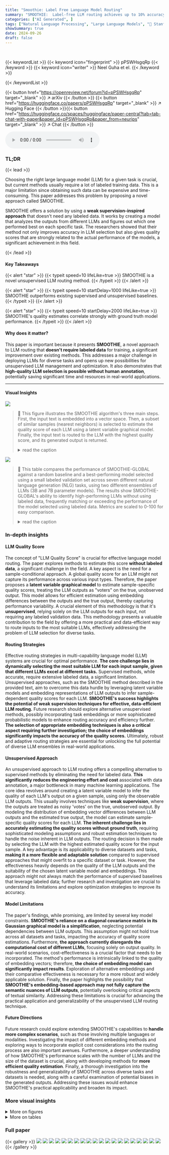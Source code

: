 ```yaml
---
title: "Smoothie: Label Free Language Model Routing"
summary: "SMOOTHIE:  Label-free LLM routing achieves up to 10% accuracy gains by using a latent variable model to estimate LLM quality without labeled data."
categories: ["AI Generated", ]
tags: ["Natural Language Processing", "Large Language Models", "🏢 Stanford University",]
showSummary: true
date: 2024-09-26
draft: false
---
```


<br>

{{< keywordList >}}
{{< keyword icon="fingerprint" >}} pPSWHsgqRp {{< /keyword >}}
{{< keyword icon="writer" >}} Neel Guha et el. {{< /keyword >}}
 
{{< /keywordList >}}

{{< button href="https://openreview.net/forum?id=pPSWHsgqRp" target="_blank" >}}
↗ arXiv
{{< /button >}}
{{< button href="https://huggingface.co/papers/pPSWHsgqRp" target="_blank" >}}
↗ Hugging Face
{{< /button >}}{{< button href="https://huggingface.co/spaces/huggingface/paper-central?tab=tab-chat-with-paper&paper_id=pPSWHsgqRp&paper_from=neurips" target="_blank" >}}
↗ Chat
{{< /button >}}




<audio controls>
    <source src="https://ai-paper-reviewer.com/pPSWHsgqRp/podcast.wav" type="audio/wav">
    Your browser does not support the audio element.
</audio>


### TL;DR


{{< lead >}}

Choosing the right large language model (LLM) for a given task is crucial, but current methods usually require a lot of labeled training data. This is a major limitation since obtaining such data can be expensive and time-consuming.  This paper addresses this problem by proposing a novel approach called SMOOTHIE. 

SMOOTHIE offers a solution by using a **weak supervision-inspired approach** that doesn't need any labeled data. It works by creating a model that analyzes the outputs from different LLMs and figures out which one performed best on each specific task.  The researchers showed that their method not only improves accuracy in LLM selection but also gives quality scores that are strongly related to the actual performance of the models, a significant achievement in this field.

{{< /lead >}}


#### Key Takeaways

{{< alert "star" >}}
{{< typeit speed=10 lifeLike=true >}} SMOOTHIE is a novel unsupervised LLM routing method. {{< /typeit >}}
{{< /alert >}}

{{< alert "star" >}}
{{< typeit speed=10 startDelay=1000 lifeLike=true >}} SMOOTHIE outperforms existing supervised and unsupervised baselines. {{< /typeit >}}
{{< /alert >}}

{{< alert "star" >}}
{{< typeit speed=10 startDelay=2000 lifeLike=true >}} SMOOTHIE's quality estimates correlate strongly with ground truth model performance. {{< /typeit >}}
{{< /alert >}}

#### Why does it matter?
This paper is important because it presents **SMOOTHIE**, a novel approach to LLM routing that **doesn't require labeled data** for training, a significant improvement over existing methods.  This addresses a major challenge in deploying LLMs for diverse tasks and opens up new possibilities for unsupervised LLM management and optimization. It also demonstrates that **high-quality LLM selection is possible without human annotation**, potentially saving significant time and resources in real-world applications.

------
#### Visual Insights



![](https://ai-paper-reviewer.com/pPSWHsgqRp/figures_1_1.jpg)

> 🔼 This figure illustrates the SMOOTHIE algorithm's three main steps. First, the input text is embedded into a vector space. Then, a subset of similar samples (nearest neighbors) is selected to estimate the quality score of each LLM using a latent variable graphical model. Finally, the input text is routed to the LLM with the highest quality score, and its generated output is returned.
> <details>
> <summary>read the caption</summary>
> Figure 1: For a given input x, SMOOTHIE estimates the quality of every LLM ensemble's generation, and uses this quality weight to route x to a single LLM.
> </details>





![](https://ai-paper-reviewer.com/pPSWHsgqRp/tables_6_1.jpg)

> 🔼 This table compares the performance of SMOOTHIE-GLOBAL against a random baseline and a best-performing model selected using a small labeled validation set across seven different natural language generation (NLG) tasks, using two different ensembles of LLMs (3B and 7B parameter models).  The results show SMOOTHIE-GLOBAL's ability to identify high-performing LLMs without using labeled data, frequently matching or exceeding the performance of the model selected using labeled data.  Metrics are scaled to 0-100 for easy comparison.
> <details>
> <summary>read the caption</summary>
> Table 1: Comparing SMOOTHIE-GLOBAL to baseline methods on different ensembles across NLG datasets. Underlined values are the best performing unsupervised methods. Bold values are the best performing overall methods. We report rouge2 scores for CNN, XSum, WebNLG, and E2E, and accuracy for the rest. All metrics are scaled to 0-100.
> </details>





### In-depth insights


#### LLM Quality Score
The concept of "LLM Quality Score" is crucial for effective language model routing.  The paper explores methods to estimate this score **without labeled data**, a significant challenge in the field.  A key aspect is the need for a sample-conditional approach.  A global quality score for an LLM might not capture its performance across various input types.  Therefore, the paper proposes a **latent variable graphical model** to estimate sample-specific quality scores, treating the LLM outputs as "voters" on the true, unobserved output.  This model allows for efficient estimation using embedding differences between the outputs and the true output, thereby capturing performance variability.  A crucial element of this methodology is that it's **unsupervised**, relying solely on the LLM outputs for each input, not requiring any labeled validation data.  This methodology presents a valuable contribution to the field by offering a more practical and data-efficient way to route inputs to the most suitable LLMs, effectively addressing the problem of LLM selection for diverse tasks.

#### Routing Strategies
Effective routing strategies in multi-capability language model (LLM) systems are crucial for optimal performance.  **The core challenge lies in dynamically selecting the most suitable LLM for each input sample, given that different LLMs excel at different tasks.**  Supervised methods, while accurate, require extensive labeled data, a significant limitation.  Unsupervised approaches, such as the SMOOTHIE method described in the provided text, aim to overcome this data hurdle by leveraging latent variable models and embedding representations of LLM outputs to infer sample-dependent quality scores for each LLM.  **SMOOTHIE's success highlights the potential of weak supervision techniques for effective, data-efficient LLM routing.** Future research should explore alternative unsupervised methods, possibly incorporating task embeddings or more sophisticated probabilistic models to enhance routing accuracy and efficiency further.  **The selection of appropriate embedding techniques is also a critical aspect requiring further investigation; the choice of embeddings significantly impacts the accuracy of the quality scores.**  Ultimately, robust and adaptive routing strategies are essential for unlocking the full potential of diverse LLM ensembles in real-world applications.

#### Unsupervised Approach
An unsupervised approach to LLM routing offers a compelling alternative to supervised methods by eliminating the need for labeled data.  **This significantly reduces the engineering effort and cost** associated with data annotation, a major bottleneck in many machine learning applications.  The core idea revolves around creating a latent variable model to infer the quality of each LLM's output on a given sample, using only the observable LLM outputs. This usually involves techniques like **weak supervision**, where the outputs are treated as noisy 'votes' on the true, unobserved output. By modeling the distribution of embedding vector differences between LLM outputs and the estimated true output, the model can estimate sample-specific quality scores for each LLM.  **The inherent challenge lies in accurately estimating the quality scores without ground truth**, requiring sophisticated modeling assumptions and robust estimation techniques to handle the noise inherent in LLM outputs. The routing decision is then made by selecting the LLM with the highest estimated quality score for the input sample.  A key advantage is its applicability to diverse datasets and tasks, **making it a more flexible and adaptable solution** compared to supervised approaches that might overfit to a specific dataset or task. However, the effectiveness heavily depends on the quality of the LLM outputs and the suitability of the chosen latent variable model and embeddings. This approach might not always match the performance of supervised baselines that leverage labeled data; further research and investigation are crucial to understand its limitations and explore optimization strategies to improve its accuracy.

#### Model Limitations
The paper's findings, while promising, are limited by several key model constraints.  **SMOOTHIE's reliance on a diagonal covariance matrix in its Gaussian graphical model is a simplification**, neglecting potential dependencies between LLM outputs. This assumption might not hold true across all datasets and tasks, impacting the accuracy of quality score estimations. Furthermore, **the approach currently disregards the computational cost of different LLMs**, focusing solely on output quality.  In real-world scenarios, cost-effectiveness is a crucial factor that needs to be incorporated. The method's performance is intrinsically linked to the quality of embedding vectors; therefore, **the choice of embedding model can significantly impact results**.  Exploration of alternative embeddings and their comparative effectiveness is necessary for a more robust and widely applicable solution. Finally, the paper highlights the possibility that **SMOOTHIE's embedding-based approach may not fully capture the semantic nuances of LLM outputs**, potentially overlooking critical aspects of textual similarity.  Addressing these limitations is crucial for advancing the practical application and generalizability of the unsupervised LLM routing technique.

#### Future Directions
Future research could explore extending SMOOTHIE's capabilities to **handle more complex scenarios**, such as those involving multiple languages or modalities.  Investigating the impact of different embedding methods and exploring ways to incorporate explicit cost considerations into the routing process are also important avenues.  Furthermore, a deeper understanding of how SMOOTHIE's performance scales with the number of LLMs and the size of the dataset is crucial, along with developing methods for **more efficient quality estimation**.  Finally, a thorough investigation into the robustness and generalizability of SMOOTHIE across diverse tasks and datasets is needed, along with a careful examination of potential biases in the generated outputs.  Addressing these issues would enhance SMOOTHIE's practical applicability and broaden its impact.


### More visual insights

<details>
<summary>More on figures
</summary>


![](https://ai-paper-reviewer.com/pPSWHsgqRp/figures_6_1.jpg)

> 🔼 This figure presents three boxplots summarizing the performance of SMOOTHIE-GLOBAL. The leftmost boxplot (a) shows the distribution of Spearman's rank correlation coefficients between the learned quality scores and the ground truth performance across seven different natural language generation tasks and for both 3B and 7B model ensembles. The two boxplots on the right show the distribution of win-rate improvements achieved by SMOOTHIE-GLOBAL over a random baseline for AlpacaEval. Specifically, boxplot (b) displays the standard win-rate and boxplot (c) shows the win-rate after a length control.
> <details>
> <summary>read the caption</summary>
> Figure 2: (a) Spearman’s rank correlation coefficient between SMOOTHIE-GLOBAL weights and ground-truth LLM performance for 3B and 7B ensembles across NLG tasks. (b) SMOOTHIE-GLOBAL’s improvement over RANDOM by win-rate on AlpacaEval. (c) SMOOTHIE-GLOBAL’s improvement over RANDOM by length-controlled win-rate on AlpacaEval.
> </details>



![](https://ai-paper-reviewer.com/pPSWHsgqRp/figures_7_1.jpg)

> 🔼 This figure shows the distribution of the rank of the LLM selected by SMOOTHIE-LOCAL for each sample in the DISTR-ACC and DISTR-ROUGE2 datasets.  The x-axis represents the rank (1 being the best performing LLM), and the y-axis represents the relative frequency of selecting that rank.  The figure visually demonstrates the performance of SMOOTHIE-LOCAL by showing how often it selects the highest-performing or near-highest-performing LLMs for each sample, indicating that its sample-specific scoring is effective.
> <details>
> <summary>read the caption</summary>
> Figure 3: On DISTR-ACC and DISTR-ROUGE2, we measure how frequently SMOOTHIE-LOCAL selects the i-th best generation across the ensemble, for both the 3B and 7B ensembles.
> </details>



![](https://ai-paper-reviewer.com/pPSWHsgqRp/figures_22_1.jpg)

> 🔼 This figure compares the performance of two methods, RANDOM and SMOOTHIE-GLOBAL, for prompt selection using different sized language models from the Pythia suite.  The x-axis represents the size of the language models used (0.41B, 1B, 2.8B, and 6.9B parameters), while the y-axis represents the performance achieved, measured using either ROUGE-2 scores or accuracy, depending on the specific task. The blue line shows the results for the RANDOM method, while the orange line shows the results for the SMOOTHIE-GLOBAL method. The figure helps to visualize how the performance of both methods changes with the increase in language model size across various natural language generation tasks, allowing for a direct comparison of their performance.
> <details>
> <summary>read the caption</summary>
> Figure 4: We compare RANDOM (blue) and SMOOTHIE-GLOBAL (orange) for prompt-selection on different sized models in the Pythia suite. The x-axis denotes model size, and the y-axis denotes performance (either rouge2 or accuracy).
> </details>



![](https://ai-paper-reviewer.com/pPSWHsgqRp/figures_23_1.jpg)

> 🔼 This figure shows the performance of SMOOTHIE-LOCAL on the DISTR-ACC dataset as a function of the neighborhood size (n<sub>0</sub>). The x-axis represents different neighborhood sizes, and the y-axis represents the accuracy score.  The plot demonstrates how the accuracy changes as more or fewer nearest neighbors are considered when estimating LLM quality scores.  Two lines are shown, likely representing the 3B and 7B model ensembles.  It is evident that performance is highest at n<sub>0</sub> = 1 and gradually decreases as n<sub>0</sub> increases. This indicates the importance of considering a small, sample-specific neighborhood when making LLM quality score estimations for effective routing.
> <details>
> <summary>read the caption</summary>
> Figure 5: We measure how SMOOTHIE-LOCAL’s performance on DISTR-ACC changes as n<sub>0</sub> changes.
> </details>



![](https://ai-paper-reviewer.com/pPSWHsgqRp/figures_24_1.jpg)

> 🔼 This figure shows the performance of SMOOTHIE-LOCAL on the DISTR-ROUGE2 dataset as the neighborhood size parameter (no) varies.  The x-axis represents different values of no, and the y-axis shows the corresponding score.  The figure illustrates how the model's performance is affected by the number of nearest neighbors considered during the quality score estimation.  Different line colors may represent different model sizes or configurations.
> <details>
> <summary>read the caption</summary>
> Figure 6: We measure how SMOOTHIE-LOCAL’s performance on DISTR-ROUGE2 changes as no changes.
> </details>



![](https://ai-paper-reviewer.com/pPSWHsgqRp/figures_24_2.jpg)

> 🔼 This figure shows a histogram visualizing the ranks of the language models (LLMs) selected by the SMOOTHIE-GLOBAL method across various natural language generation (NLG) tasks.  The data is broken down by two different ensemble sizes (3B and 7B parameter LLMs), highlighting the frequency with which SMOOTHIE-GLOBAL selects the top-ranked, second-ranked, and so on, LLMs.  The distribution indicates how often SMOOTHIE-GLOBAL accurately identifies the highest performing model.
> <details>
> <summary>read the caption</summary>
> Figure 8: We construct a histogram over the rank of the LLM selected by SMOOTHIE-GLOBAL across both the 3B and 7B ensembles, for 7 NLG tasks.
> </details>



![](https://ai-paper-reviewer.com/pPSWHsgqRp/figures_25_1.jpg)

> 🔼 This figure shows the distribution of the ranking of the LLM selected by SMOOTHIE-GLOBAL across 7 different NLG tasks for both the 3B and 7B ensembles of LLMs.  The x-axis represents the rank of the selected LLM (1 being the best-performing LLM in the ensemble for a task), while the y-axis shows the frequency of that rank appearing across the 7 tasks.  The distribution is heavily weighted toward rank 1, indicating that SMOOTHIE-GLOBAL frequently selects the best-performing LLM in the ensemble.
> <details>
> <summary>read the caption</summary>
> Figure 8: We construct a histogram over the rank of the LLM selected by SMOOTHIE-GLOBAL across both the 3B and 7B ensembles, for 7 NLG tasks.
> </details>



</details>




<details>
<summary>More on tables
</summary>


![](https://ai-paper-reviewer.com/pPSWHsgqRp/tables_7_1.jpg)
> 🔼 This table compares the performance of SMOOTHIE-LOCAL against several baseline methods (RANDOM, PAIRRM, LABELED-KNN, BEST-MODEL, SMOOTHIE-GLOBAL) on two multi-task datasets (DISTR-ACC, DISTR-ROUGE2) using two different ensembles of LLMs (3B and 7B).  The results show SMOOTHIE-LOCAL's superior performance, even surpassing supervised methods.
> <details>
> <summary>read the caption</summary>
> Table 2: Comparing SMOOTHIE-LOCAL to baseline methods on the 3B and 7B ensembles for multi-task distributions. DISTR-ACC and DISTR-ROUGE2 are measured with accuracy and rouge2 respectively. Bold values indicate the best performing method for each dataset and model size. Metrics are scaled to 0-100.
> </details>

![](https://ai-paper-reviewer.com/pPSWHsgqRp/tables_8_1.jpg)
> 🔼 This table presents the results of comparing SMOOTHIE-GLOBAL and SMOOTHIE-LOCAL against baseline methods for prompt selection on different tasks.  It demonstrates the performance improvement achieved by the proposed methods, especially in terms of accuracy and ROUGE-2 scores, compared to random selection and a labeled data-based baseline.
> <details>
> <summary>read the caption</summary>
> Table 3: Comparing SMOOTHIE-GLOBAL and SMOOTHIE-LOCAL to baseline methods in the prompt-selection setting. Underlined values are the best performing unsupervised methods. Bold values are the best performing overall methods. We report rouge2 scores for CNN, XSum, WebNLG, and E2E, and accuracy for the rest. All metrics are scaled to 0-100.
> </details>

![](https://ai-paper-reviewer.com/pPSWHsgqRp/tables_18_1.jpg)
> 🔼 This table compares the performance of SMOOTHIE-GLOBAL against other methods (random selection and a method using a small labeled validation set) on several natural language generation tasks.  It shows that SMOOTHIE-GLOBAL performs competitively with or better than the methods using labeled data, even though it requires no labels for training.  Performance is measured using ROUGE-2 for summarization and data-to-text tasks and accuracy for other tasks, all scaled to 0-100 for easier comparison.
> <details>
> <summary>read the caption</summary>
> Table 1: Comparing SMOOTHIE-GLOBAL to baseline methods on different ensembles across NLG datasets. Underlined values are the best performing unsupervised methods. Bold values are the best performing overall methods. We report rouge2 scores for CNN, XSum, WebNLG, and E2E, and accuracy for the rest. All metrics are scaled to 0-100.
> </details>

![](https://ai-paper-reviewer.com/pPSWHsgqRp/tables_21_1.jpg)
> 🔼 This table compares the performance of SMOOTHIE-GLOBAL against unsupervised and supervised baselines on seven different natural language generation (NLG) tasks.  It shows the performance (rouge2 scores or accuracy) of three methods: SMOOTHIE-GLOBAL (an unsupervised method proposed in the paper), a random selection baseline (RANDOM), and a supervised baseline trained on a small validation set (BEST-ON-VAL). The results are reported for two different ensembles of LLMs (3B and 7B parameter models).  The table highlights the superior performance of SMOOTHIE-GLOBAL, especially compared to the unsupervised baseline, demonstrating its effectiveness in identifying high-performing LLMs without labeled data.
> <details>
> <summary>read the caption</summary>
> Table 1: Comparing SMOOTHIE-GLOBAL to baseline methods on different ensembles across NLG datasets. Underlined values are the best performing unsupervised methods. Bold values are the best performing overall methods. We report rouge2 scores for CNN, XSum, WebNLG, and E2E, and accuracy for the rest. All metrics are scaled to 0-100.
> </details>

![](https://ai-paper-reviewer.com/pPSWHsgqRp/tables_21_2.jpg)
> 🔼 This table compares the performance of SMOOTHIE-GLOBAL against two baseline methods (RANDOM and BEST-ON-VAL) across seven different natural language generation (NLG) tasks using two different ensembles of LLMs (3B and 7B parameter models).  It shows the accuracy or ROUGE-2 scores for each method, demonstrating the effectiveness of SMOOTHIE-GLOBAL in identifying high-performing LLMs, even without labeled data.  Underlined values represent the best performance among unsupervised methods, while bold values highlight the best overall performance.
> <details>
> <summary>read the caption</summary>
> Table 1: Comparing SMOOTHIE-GLOBAL to baseline methods on different ensembles across NLG datasets. Underlined values are the best performing unsupervised methods. Bold values are the best performing overall methods. We report rouge2 scores for CNN, XSum, WebNLG, and E2E, and accuracy for the rest. All metrics are scaled to 0-100.
> </details>

![](https://ai-paper-reviewer.com/pPSWHsgqRp/tables_21_3.jpg)
> 🔼 This table compares the performance of SMOOTHIE-GLOBAL against two baselines (RANDOM and BEST-ON-VAL) across seven different natural language generation (NLG) tasks.  For each task, two ensembles of LLMs (one with 3B parameter models and the other with 7B parameter models) are used.  The RANDOM baseline represents the average performance of the ensemble, while BEST-ON-VAL represents the performance of the best-performing model in the ensemble chosen using a small amount of labeled validation data.  The table reports performance using ROUGE-2 scores for summarization and data-to-text generation tasks, and accuracy scores for all other tasks.  All scores are normalized to a 0-100 scale.  The best unsupervised and overall results for each task and ensemble size are highlighted.
> <details>
> <summary>read the caption</summary>
> Table 1: Comparing SMOOTHIE-GLOBAL to baseline methods on different ensembles across NLG datasets. Underlined values are the best performing unsupervised methods. Bold values are the best performing overall methods. We report rouge2 scores for CNN, XSum, WebNLG, and E2E, and accuracy for the rest. All metrics are scaled to 0-100.
> </details>

![](https://ai-paper-reviewer.com/pPSWHsgqRp/tables_22_1.jpg)
> 🔼 This table compares the performance of SMOOTHIE-LOCAL against several baseline methods for multi-task routing on two different ensemble sizes (3B and 7B parameters).  The performance metrics used are accuracy (DISTR-ACC) and ROUGE2 score (DISTR-ROUGE2), representing different task types.  The table highlights the superior performance of SMOOTHIE-LOCAL, even compared to methods that utilize labeled data.
> <details>
> <summary>read the caption</summary>
> Table 2: Comparing SMOOTHIE-LOCAL to baseline methods on the 3B and 7B ensembles for multi-task distributions. DISTR-ACC and DISTR-ROUGE2 are measured with accuracy and rouge2 respectively. Bold values indicate the best performing method for each dataset and model size. Metrics are scaled to 0-100.
> </details>

![](https://ai-paper-reviewer.com/pPSWHsgqRp/tables_23_1.jpg)
> 🔼 This table compares the performance of SMOOTHIE-LOCAL against several baseline methods (RANDOM, PAIRRM, LABELED-KNN, and BEST-MODEL) on two multi-task datasets (DISTR-ACC and DISTR-ROUGE2) using two different ensembles of LLMs (3B and 7B).  The metrics used are accuracy (DISTR-ACC) and ROUGE2 (DISTR-ROUGE2), scaled to a 0-100 range.  Bold values highlight the best-performing method in each category.
> <details>
> <summary>read the caption</summary>
> Table 2: Comparing SMOOTHIE-LOCAL to baseline methods on the 3B and 7B ensembles for multi-task distributions. DISTR-ACC and DISTR-ROUGE2 are measured with accuracy and rouge2 respectively. Bold values indicate the best performing method for each dataset and model size. Metrics are scaled to 0-100.
> </details>

![](https://ai-paper-reviewer.com/pPSWHsgqRp/tables_24_1.jpg)
> 🔼 This table presents the results of the MixInstruct experiment, comparing the performance of SMOOTHIE-GLOBAL against a random baseline.  The metric used is the ChatGPT-Rank, a lower score indicating better performance.  SMOOTHIE-GLOBAL demonstrates a significant improvement over random selection.
> <details>
> <summary>read the caption</summary>
> Table 10: Results for SMOOTHIE-GLOBAL and baselines on MixInstruct.
> </details>

![](https://ai-paper-reviewer.com/pPSWHsgqRp/tables_25_1.jpg)
> 🔼 This table presents the accuracy results of three different methods on the GSM8K dataset: RANDOM (randomly selecting a model), BEST-ON-VAL (selecting the best-performing model on a validation set), and SMOOTHIE-GLOBAL (the proposed method).  The accuracy scores are scaled to a range of 0-100 for easier comparison.  The results show the relative performance of SMOOTHIE-GLOBAL compared to baselines on a reasoning intensive task.
> <details>
> <summary>read the caption</summary>
> Table 11: Results for SMOOTHIE-GLOBAL and baselines on GSM8K. We report accuracy, with scores scaled to 0–100.
> </details>

</details>




### Full paper

{{< gallery >}}
<img src="https://ai-paper-reviewer.com/pPSWHsgqRp/1.png" class="grid-w50 md:grid-w33 xl:grid-w25" />
<img src="https://ai-paper-reviewer.com/pPSWHsgqRp/2.png" class="grid-w50 md:grid-w33 xl:grid-w25" />
<img src="https://ai-paper-reviewer.com/pPSWHsgqRp/3.png" class="grid-w50 md:grid-w33 xl:grid-w25" />
<img src="https://ai-paper-reviewer.com/pPSWHsgqRp/4.png" class="grid-w50 md:grid-w33 xl:grid-w25" />
<img src="https://ai-paper-reviewer.com/pPSWHsgqRp/5.png" class="grid-w50 md:grid-w33 xl:grid-w25" />
<img src="https://ai-paper-reviewer.com/pPSWHsgqRp/6.png" class="grid-w50 md:grid-w33 xl:grid-w25" />
<img src="https://ai-paper-reviewer.com/pPSWHsgqRp/7.png" class="grid-w50 md:grid-w33 xl:grid-w25" />
<img src="https://ai-paper-reviewer.com/pPSWHsgqRp/8.png" class="grid-w50 md:grid-w33 xl:grid-w25" />
<img src="https://ai-paper-reviewer.com/pPSWHsgqRp/9.png" class="grid-w50 md:grid-w33 xl:grid-w25" />
<img src="https://ai-paper-reviewer.com/pPSWHsgqRp/10.png" class="grid-w50 md:grid-w33 xl:grid-w25" />
<img src="https://ai-paper-reviewer.com/pPSWHsgqRp/11.png" class="grid-w50 md:grid-w33 xl:grid-w25" />
<img src="https://ai-paper-reviewer.com/pPSWHsgqRp/12.png" class="grid-w50 md:grid-w33 xl:grid-w25" />
<img src="https://ai-paper-reviewer.com/pPSWHsgqRp/13.png" class="grid-w50 md:grid-w33 xl:grid-w25" />
<img src="https://ai-paper-reviewer.com/pPSWHsgqRp/14.png" class="grid-w50 md:grid-w33 xl:grid-w25" />
<img src="https://ai-paper-reviewer.com/pPSWHsgqRp/15.png" class="grid-w50 md:grid-w33 xl:grid-w25" />
<img src="https://ai-paper-reviewer.com/pPSWHsgqRp/16.png" class="grid-w50 md:grid-w33 xl:grid-w25" />
<img src="https://ai-paper-reviewer.com/pPSWHsgqRp/17.png" class="grid-w50 md:grid-w33 xl:grid-w25" />
<img src="https://ai-paper-reviewer.com/pPSWHsgqRp/18.png" class="grid-w50 md:grid-w33 xl:grid-w25" />
<img src="https://ai-paper-reviewer.com/pPSWHsgqRp/19.png" class="grid-w50 md:grid-w33 xl:grid-w25" />
<img src="https://ai-paper-reviewer.com/pPSWHsgqRp/20.png" class="grid-w50 md:grid-w33 xl:grid-w25" />
{{< /gallery >}}